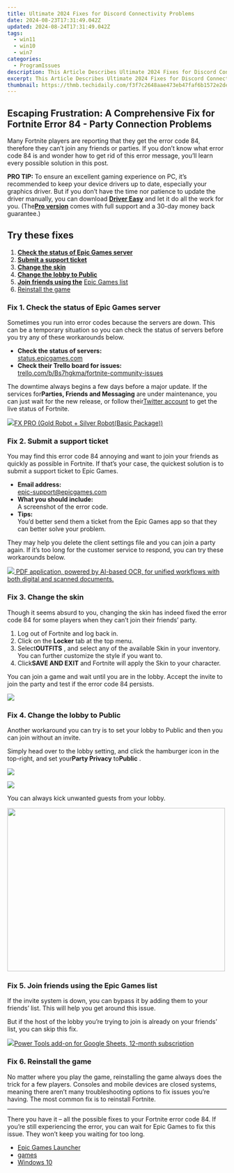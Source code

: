 ```yaml
---
title: Ultimate 2024 Fixes for Discord Connectivity Problems
date: 2024-08-23T17:31:49.042Z
updated: 2024-08-24T17:31:49.042Z
tags:
  - win11
  - win10
  - win7
categories:
  - ProgramIssues
description: This Article Describes Ultimate 2024 Fixes for Discord Connectivity Problems
excerpt: This Article Describes Ultimate 2024 Fixes for Discord Connectivity Problems
thumbnail: https://thmb.techidaily.com/f3f7c2648aae473eb47faf6b1572e2de9e0b4b9ceaf1fe51880dc088692edac0.jpg
---
```


## Escaping Frustration: A Comprehensive Fix for Fortnite Error 84 - Party Connection Problems

Many Fortnite players are reporting that they get the error code 84, therefore they can’t join any friends or parties. If you don’t know what error code 84 is and wonder how to get rid of this error message, you’ll learn every possible solution in this post.

**PRO TIP:** To ensure an excellent gaming experience on PC, it’s recommended to keep your device drivers up to date, especially your graphics driver. But if you don’t have the time nor patience to update the driver manually, you can download **[Driver Easy](https://tools.techidaily.com/drivereasy/download/)**  and let it do all the work for you. (The[**Pro version**](https://tools.techidaily.com/drivereasy/download/) comes with full support and a 30-day money back guarantee.)

## Try these fixes

1. **[Check the status of Epic Games server](https://tools.techidaily.com/drivereasy/download/)**
2. **[Submit a support ticket](https://tools.techidaily.com/drivereasy/download/)**
3. **[Change the skin](https://tools.techidaily.com/drivereasy/download/)**
4. **[Change the lobby to Public](https://tools.techidaily.com/drivereasy/download/)**
5. **[Join friends using the](https://tools.techidaily.com/drivereasy/download/)** [Epic Games list](https://tools.techidaily.com/drivereasy/download/)
6. [Reinstall the game](https://tools.techidaily.com/drivereasy/download/)

### Fix 1\. Check the status of Epic Games server

 Sometimes you run into error codes because the servers are down. This can be a temporary situation so you can check the status of servers before you try any of these workarounds below.

* **Check the status of servers:**  
[status.epicgames.com](https://status.epicgames.com/)
* **Check their Trello board for issues:**  
[trello.com/b/Bs7hgkma/fortnite-community-issues](https://trello.com/b/Bs7hgkma/fortnite-community-issues)

 The downtime always begins a few days before a major update. If the services for**Parties, Friends and Messaging** are under maintenance, you can just wait for the new release, or follow their[Twitter account](https://twitter.com/FortniteStatus) to get the live status of Fortnite.

<!-- affiliate ads begin -->
<a href="https://secure.2checkout.com/order/checkout.php?PRODS=40085955&QTY=1&AFFILIATE=108875&CART=1"><img src="https://secure.avangate.com/images/merchant/f702defbc67edb455949f46babab0c18/products/2_logo9.png" border="0">FX PRO (Gold Robot + Silver Robot(Basic Package))</a>
<!-- affiliate ads end -->
### Fix 2\. Submit a support ticket

 You may find this error code 84 annoying and want to join your friends as quickly as possible in Fortnite. If that’s your case, the quickest solution is to submit a support ticket to Epic Games.

* **Email address:**  
[epic-support@epicgames.com](https://tools.techidaily.com/drivereasy/download/)
* **What you should include:**  
 A screenshot of the error code.
* **Tips:**  
 You’d better send them a ticket from the Epic Games app so that they can better solve your problem.

 They may help you delete the client settings file and you can join a party again. If it’s too long for the customer service to respond, you can try these workarounds below.

<!-- affiliate ads begin -->
<a href="https://checkout.abbyy.com/order/checkout.php?PRODS=39254762&QTY=1&AFFILIATE=108875&CART=1"> <img src="https://secure.avangate.com/images/merchant/0e5fb5c76fca16adbee503c9aff393cd/products/11_FR-Badges-NEW-FR-Standard-16-WIN-200.png" border="0"> PDF application, powered by AI-based OCR, for unified workflows with both digital and scanned documents. </a>
<!-- affiliate ads end -->
### Fix 3\. Change the skin

 Though it seems absurd to you, changing the skin has indeed fixed the error code 84 for some players when they can’t join their friends’ party.

1. Log out of Fortnite and log back in.
2. Click on the **Locker** tab at the top menu.
3. Select**OUTFITS** , and select any of the available Skin in your inventory. You can further customize the style if you want to.
4. Click**SAVE AND EXIT** and Fortnite will apply the Skin to your character.

 You can join a game and wait until you are in the lobby. Accept the invite to join the party and test if the error code 84 persists.

<!-- affiliate ads begin -->
<a href="https://store.absolute.com/order/checkout.php?PRODS=4601998&QTY=1&AFFILIATE=108875&CART=1"><img src="https://secure.avangate.com/images/merchant/ef70e26a0b5da778eda3f48014d087cd/728x90_larger-shield.jpg" border="0"></a>
<!-- affiliate ads end -->
### Fix 4\. Change the lobby to Public

 Another workaround you can try is to set your lobby to Public and then you can join without an invite.

 Simply head over to the lobby setting, and click the hamburger icon in the top-right, and set your**Party Privacy** to**Public** .

![](https://images.drivereasy.com/wp-content/uploads/2021/04/Screen-Shot-2021-04-13-at-4.59.16-PM-1200x521.png)

<!-- affiliate ads begin -->
<a href="https://store.nero.com/order/checkout.php?PRODS=42296855&QTY=1&AFFILIATE=108875&CART=1"><img src="http://cdnwww.nero.com/nero-com-wAssets/img/banners/2023/recode/Nero_Recode_Screen_2.png" border="0"></a>
<!-- affiliate ads end -->
You can always kick unwanted guests from your lobby.

<!-- affiliate ads begin -->
<a href="https://electronicx.pxf.io/c/5597632/1872456/14483" target="_top" id="1872456"><img src="//a.impactradius-go.com/display-ad/14483-1872456" border="0" alt="" width="500" height="375"/></a><img height="0" width="0" src="https://imp.pxf.io/i/5597632/1872456/14483" style="position:absolute;visibility:hidden;" border="0" />
<!-- affiliate ads end -->
### Fix 5\. Join friends using the Epic Games list

 If the invite system is down, you can bypass it by adding them to your friends’ list. This will help you get around this issue.

 But if the host of the lobby you’re trying to join is already on your friends’ list, you can skip this fix.

<!-- affiliate ads begin -->
<a href="https://secure.2checkout.com/order/checkout.php?PRODS=4721564&QTY=1&AFFILIATE=108875&CART=1"><img src="https://secure.avangate.com/images/merchant/c14a8df1e1b4d5297e9cb30cb34d5a00/products/copy_power-tools-48.png" border="0">Power Tools add-on for Google Sheets, 12-month subscription</a>
<!-- affiliate ads end -->
### Fix 6\. Reinstall the game

 No matter where you play the game, reinstalling the game always does the trick for a few players. Consoles and mobile devices are closed systems, meaning there aren’t many troubleshooting options to fix issues you’re having. The most common fix is to reinstall Fortnite.

---

 There you have it – all the possible fixes to your Fortnite error code 84\. If you’re still experiencing the error, you can wait for Epic Games to fix this issue. They won’t keep you waiting for too long.

* [Epic Games Launcher](https://tools.techidaily.com/drivereasy/download/)
* [games](https://tools.techidaily.com/drivereasy/download/)
* [Windows 10](https://tools.techidaily.com/drivereasy/download/)

<ins class="adsbygoogle"
     style="display:block"
     data-ad-format="autorelaxed"
     data-ad-client="ca-pub-7571918770474297"
     data-ad-slot="1223367746"></ins>



<ins class="adsbygoogle"
     style="display:block"
     data-ad-client="ca-pub-7571918770474297"
     data-ad-slot="8358498916"
     data-ad-format="auto"
     data-full-width-responsive="true"></ins>


